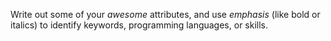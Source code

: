 Write out some of your *awesome* attributes, and use _emphasis_ (like bold or italics) to identify keywords, programming languages, or skills. 
